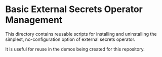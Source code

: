 # Basic External Secrets Operator Management

This directory contains reusable scripts for installing
and uninstalling the simplest, no-configuration option
of external secrets operator.

It is useful for reuse in the demos being created for
this repository.
